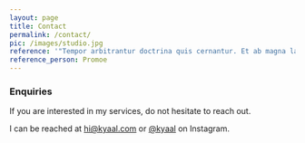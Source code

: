 ```yaml
---
layout: page
title: Contact
permalink: /contact/
pic: /images/studio.jpg
reference: '"Tempor arbitrantur doctrina quis cernantur. Et ab magna laboris, amet ullamco ne deserunt."'
reference_person: Promoe
---
```

### Enquiries

If you are interested in my services, do not hesitate to reach out.

I can be reached at [hi@kyaal.com](mailto:hi@kyaal.com) or [@kyaal](#) on Instagram.
